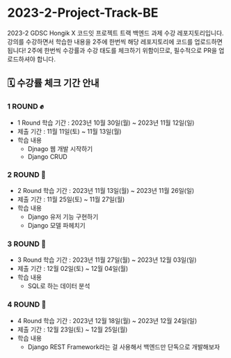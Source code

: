 # 2023-2-Project-Track-BE
2023-2 GDSC Hongik X 코드잇 프로젝트 트랙 백엔드 과제 수강 레포지토리입니다.
강의를 수강하면서 학습한 내용을 2주에 한번씩 해당 레포지토리에 코드를 업로드하면 됩니다!
2주에 한번씩 수강률과 수강 태도를 체크하기 위함이므로, 필수적으로 PR을 업로드하셔야 합니다. 

## 🗓️ 수강률 체크 기간 안내
### 1 ROUND ✊ 
- 1 Round 학습 기간 : 2023년 10월 30일(월) ~ 2023년 11월 12일(일)
- 제출 기간 : 11월 11일(토) ~ 11월 13일(월)
- 학습 내용
    - Djnago 웹 개발 시작하기
    - Django CRUD
### 2 ROUND 👊
- 2 Round 학습 기간 : 2023년 11월 13일(월) ~ 2023년 11월 26일(일)
- 제출 기간 : 11월 25일(토) ~ 11월 27일(월)
- 학습 내용
    - Django 유저 기능 구현하기
    - Django 모델 파헤치기
### 3 ROUND 🥊
- 3 Round 학습 기간 : 2023년 11월 27일(월) ~ 2023년 12월 03일(일)
- 제출 기간 : 12월 02일(토) ~ 12월 04일(월)
- 학습 내용
    - SQL로 하는 데이터 분석 
### 4 ROUND 🧤
- 4 Round 학습 기간 : 2023년 12월 18일(월) ~ 2023년 12월 24일(일)
- 제출 기간 : 12월 23일(토) ~ 12월 25일(월)
- 학습 내용
    - Django REST Framework라는 걸 사용해서 백엔드만 단독으로 개발해보자
